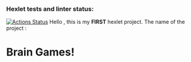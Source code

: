 ### Hexlet tests and linter status:
[![Actions Status](https://github.com/tramacore/java-project-61/actions/workflows/hexlet-check.yml/badge.svg)](https://github.com/tramacore/java-project-61/actions)
Hello , this is my **FIRST** hexlet project.
The name of the project : 
# Brain Games!
